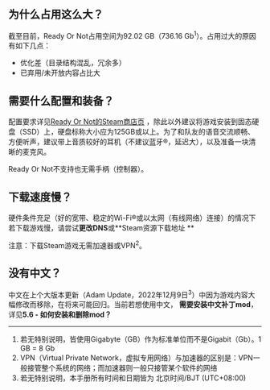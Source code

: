 ## 为什么占用这么大？

截至目前，Ready Or Not占用空间为92.02 GB（736.16 Gb<sup>1</sup>）。占用过大的原因有如下几点：

* 优化差（目录结构混乱，冗余多）
* 已弃用/未开放内容占比大

## 需要什么配置和装备？

配置要求详见[Ready Or Not的Steam商店页](https://store.steampowered.com/app/1144200/Ready_or_Not/)
，除此以外建议将游戏安装到固态硬盘（SSD）上，硬盘标称大小应为125GB或以上。为了和队友的语音交流顺畅、方便听声，建议带上音质较好的耳机（不建议蓝牙®，延迟大），以及准备一块清晰的麦克风。

Ready Or Not不支持也无需手柄（控制器）。

## 下载速度慢？

硬件条件充足（好的宽带、稳定的Wi-Fi®或以太网（有线网络）连接）的情况下若下载游戏慢，请尝试**更改DNS**或**Steam资源下载地址
**

注意：下载Steam游戏无需加速器或VPN<sup>2</sup>。

## 没有中文？

中文在上个大版本更新（Adam Update，2022年12月9日<sup>3</sup>）中因为游戏内容大幅修改而移除，在将来可能回归。当前若想使用中文，
**需要安装中文补丁mod**，详见**5.6 - 如何安装和删除mod？**

---

1. 若无特别说明，皆使用Gigabyte（GB）作为标准单位而不是Gigabit（Gb）。1 GB = 8 Gb
2. VPN（Virtual Private Network，虚拟专用网络）与加速器的区别是：VPN一般接管整个系统的网络；而加速器则一般只接管某个软件的网络
3. 若无特别说明，本手册所有时间和日期皆为 北京时间/BJT (UTC+08:00)